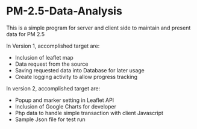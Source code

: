 # PM-2.5-Data-Analysis
This is a simple program for server and client side to maintain and present data for PM 2.5

In Version 1, accomplished target are:
- Inclusion of leaflet map
- Data request from the source
- Saving requested data into Database for later usage
- Create logging activity to allow progress tracking

In version 2, accomplished target are:
- Popup and marker setting in Leaflet API
- Inclusion of Google Charts for developer
- Php data to handle simple transaction with client Javascript
- Sample Json file for test run
